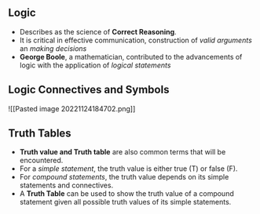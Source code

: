 ## Logic
- Describes as the science of **Correct Reasoning**.
- It is critical in effective communication, construction of *valid arguments* an *making decisions*
- **George Boole**, a mathematician, contributed to the advancements of logic with the application of *logical statements*

## Logic Connectives and Symbols
![[Pasted image 20221124184702.png]]

## Truth Tables
- **Truth value and Truth table** are also common terms that will be encountered. 
- For a *simple statement*, the truth value is either true (T) or false (F). 
- For *compound statements*, the truth value depends on its simple statements and connectives. 
- A **Truth Table** can be used to show the truth value of a compound statement given all possible truth values of its simple statements.